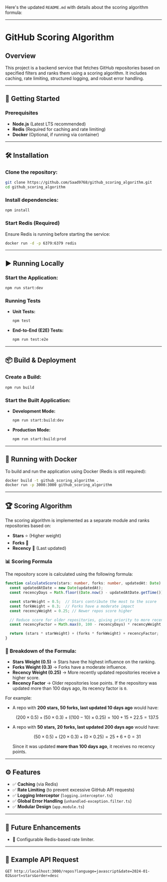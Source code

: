 Here's the updated `README.md` with details about the scoring algorithm formula:

---

# GitHub Scoring Algorithm

## Overview

This project is a backend service that fetches GitHub repositories based on specified filters and ranks them using a scoring algorithm. It includes caching, rate limiting, structured logging, and robust error handling.

---

## 🚀 Getting Started

### Prerequisites
- **Node.js** (Latest LTS recommended)
- **Redis** (Required for caching and rate limiting)
- **Docker** (Optional, if running via container)

---

## 🛠 Installation

### Clone the repository:
```sh
git clone https://github.com/Saad9768/github_scoring_algorithm.git
cd github_scoring_algorithm
```

### Install dependencies:
```sh
npm install
```

### Start Redis (Required)
Ensure Redis is running before starting the service:
```sh
docker run -d -p 6379:6379 redis
```

---

## ▶ Running Locally

### Start the Application:
```sh
npm run start:dev
```

### Running Tests
- **Unit Tests:**
  ```sh
  npm test
  ```
- **End-to-End (E2E) Tests:**
  ```sh
  npm run test:e2e
  ```

---

## 📦 Build & Deployment

### Create a Build:
```sh
npm run build
```

### Start the Built Application:
- **Development Mode:**
  ```sh
  npm run start:build:dev
  ```
- **Production Mode:**
  ```sh
  npm run start:build:prod
  ```

---

## 🐳 Running with Docker

To build and run the application using Docker (Redis is still required):
```sh
docker build -t github_scoring_algorithm .
docker run -p 3000:3000 github_scoring_algorithm
```

---

## 🏆 Scoring Algorithm

The scoring algorithm is implemented as a separate module and ranks repositories based on:
- **Stars** ⭐ (Higher weight)
- **Forks** 🍴
- **Recency** 📆 (Last updated)

### 📊 Scoring Formula

The repository score is calculated using the following formula:

```typescript
function calculateScore(stars: number, forks: number, updatedAt: Date): number {
  const updatedAtDate = new Date(updatedAt);
  const recencyDays = Math.floor((Date.now() - updatedAtDate.getTime()) / (1000 * 60 * 60 * 24));

  const starWeight = 0.5;  // Stars contribute the most to the score
  const forkWeight = 0.3;  // Forks have a moderate impact
  const recencyWeight = 0.25; // Newer repos score higher

  // Reduce score for older repositories, giving priority to more recent updates
  const recencyFactor = Math.max(0, 100 - recencyDays) * recencyWeight;

  return (stars * starWeight) + (forks * forkWeight) + recencyFactor;
}
```

### 🔢 Breakdown of the Formula:

- **Stars Weight (0.5)** → Stars have the highest influence on the ranking.
- **Forks Weight (0.3)** → Forks have a moderate influence.
- **Recency Weight (0.25)** → More recently updated repositories receive a higher score.
- **Recency Factor** → Older repositories lose points. If the repository was updated more than 100 days ago, its recency factor is `0`.

For example:
- A repo with **200 stars, 50 forks, last updated 10 days ago** would have:
  ```math
  (200 × 0.5) + (50 × 0.3) + ((100 - 10) × 0.25) = 100 + 15 + 22.5 = 137.5
  ```
- A repo with **50 stars, 20 forks, last updated 200 days ago** would have:
  ```math
  (50 × 0.5) + (20 × 0.3) + (0 × 0.25) = 25 + 6 + 0 = 31
  ```
  Since it was updated **more than 100 days ago**, it receives no recency points.

---

## ⚙ Features
- ✅ **Caching** (via Redis)
- ✅ **Rate Limiting** (to prevent excessive GitHub API requests)
- ✅ **Logging Interceptor** (`logging.interceptor.ts`)
- ✅ **Global Error Handling** (`unhandled-exception.filter.ts`)
- ✅ **Modular Design** (`app.module.ts`)

---

## 🔮 Future Enhancements
- 🔹 Configurable Redis-based rate limiter.

---

## 📌 Example API Request

```http
GET http://localhost:3000/repos?language=javascript&date=2024-01-02&sort=stars&order=desc
```
